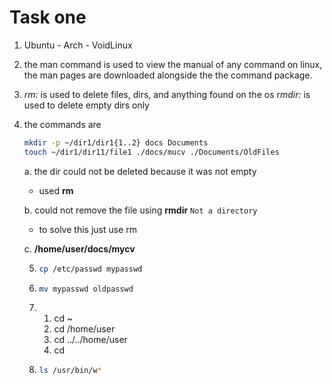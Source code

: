 # Task one

1. Ubuntu - Arch - VoidLinux

2. the man command is used to view the manual of any command on linux, the man pages are downloaded alongside the the command package.

3. *rm:* is used to delete files, dirs, and anything found on the os
   *rmdir:* is used to delete empty dirs only

4. the commands are

   ```bash
   mkdir -p ~/dir1/dir1{1..2} docs Documents
   touch ~/dir1/dir11/file1 ./docs/mucv ./Documents/OldFiles
   ```

   a. the dir could not be deleted because it was not empty

   - used **rm** 

   b. could not remove the file using **rmdir** `Not a directory` 

   - to solve this just use rm

   c. **/home/user/docs/mycv**
   
   
   5. ```bash 
      cp /etc/passwd mypasswd
      ```
   
   6. ```bash 
      mv mypasswd oldpasswd
      ```
   
   7. 1. cd ~
      2. cd /home/user
      3. cd ../../home/user
      4. cd
   
   8. ```bash 
      ls /usr/bin/w*
      ```